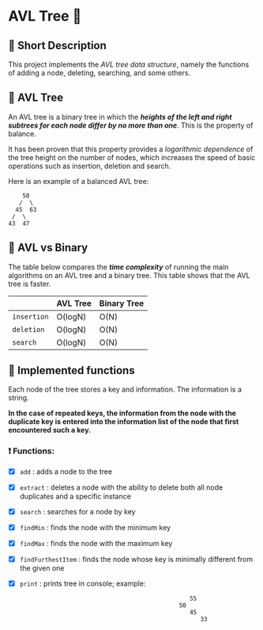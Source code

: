 # AVL Tree :deciduous_tree: 
## :pushpin: Short Description
   This project implements the _AVL tree data structure_, namely the functions of adding a node, deleting, searching, and some others.
## :pushpin: AVL Tree
   An AVL tree is a binary tree in which the **_heights of the left and right subtrees for each node differ by no more than one_**. This is the property of balance.
   
   It has been proven that this property provides a _logarithmic dependence_ of the tree height on the number of nodes, which increases the speed of basic operations        such as insertion, deletion and search.
   
   Here is an example of a balanced AVL tree:
   
        50
       /  \
      45  63
     /  \
    43  47
    
## :pushpin: AVL vs Binary 
   The table below compares the **_time complexity_** of running the main algorithms on an AVL tree and a binary tree.
   This table shows that the AVL tree is faster.

   |             | AVL Tree | Binary Tree |
   |-------------|----------|-------------|
   | `insertion` | O(logN)  |    O(N)     |
   | `deletion`  | O(logN)  |    O(N)     |
   | `search`    | O(logN)  |    O(N)     |
   
## :pushpin: Implemented functions
   Each node of the tree stores a key and information. The information is a string.
   
   **In the case of repeated keys, the information from the node with the duplicate key is entered into the information list of the node that first encountered such a     key.**
   
   ### :exclamation: Functions:

   - [x] `add` : adds a node to the tree
   - [x] `extract` : deletes a node with the ability to delete both all node duplicates and a specific instance
   - [x] `search` : searches for a node by key
   - [x] `findMin` : finds the node with the minimum key
   - [x] `findMax` : finds the node with the maximum key
   - [x] `findFurthestItem` : finds the node whose key is minimally different from the given one
   - [x] `print` : prints tree in console; example:   
   
                                                   
                                                         55 
                                                      50   
                                                         45
                                                            33
   
                                               
